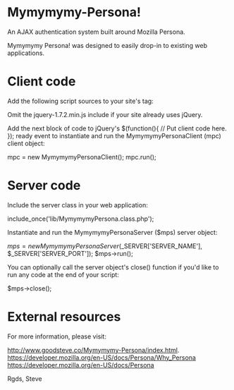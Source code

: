 Mymymymy-Persona!
=================

An AJAX authentication system built around Mozilla Persona.

Mymymymy Persona! was designed to easily drop-in to existing web applications.


Client code
===========

Add the following script sources to your site's <head> tag:

<script type="text/javascript" src="js/jquery-1.7.2.min.js"></script>
<script src="https://login.persona.org/include.js"></script>
<script type="text/javascript" src="js/MymymymyPersona.class.js"></script>

Omit the jquery-1.7.2.min.js include if your site already uses jQuery.


Add the next block of code to jQuery's $(function(){ // Put client code here. }); ready event to instantiate and run the MymymymyPersonaClient (mpc) client object:

mpc = new MymymymyPersonaClient();
mpc.run();



Server code
===========

Include the server class in your web application:

include_once('lib/MymymymyPersona.class.php');


Instantiate and run the MymymymyPersonaServer ($mps) server object:

$mps  = new MymymymyPersonaServer($_SERVER['SERVER_NAME'], $_SERVER['SERVER_PORT']);
$mps->run();


You can optionally call the server object's close() function if you'd like to run any code at the end of your script:

$mps->close();



External resources
==================

For more information, please visit:

http://www.goodsteve.co/Mymymymy-Persona/index.html.
https://developer.mozilla.org/en-US/docs/Persona/Why_Persona
https://developer.mozilla.org/en-US/docs/Persona


Rgds,
Steve
